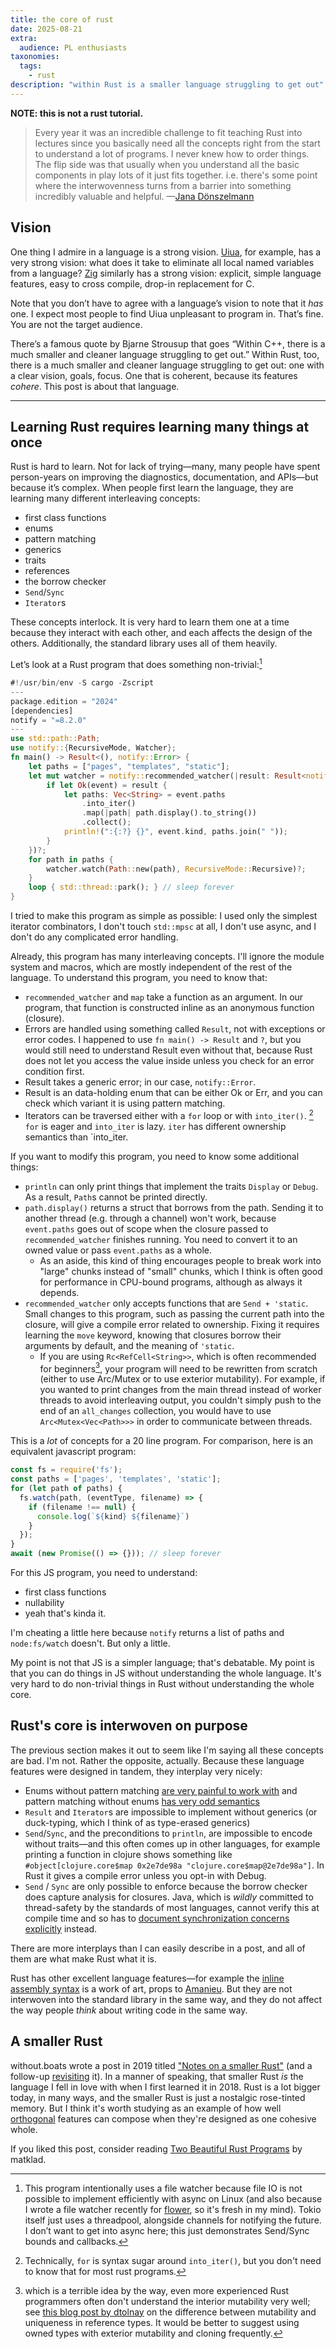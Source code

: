 ```yaml
---
title: the core of rust
date: 2025-08-21
extra:
  audience: PL enthusiasts
taxonomies:
  tags:
    - rust
description: "within Rust is a smaller language struggling to get out"
---
```


**NOTE: this is not a rust tutorial.**

> Every year it was an incredible challenge to fit teaching Rust into lectures since you basically need all the concepts right from the start to understand a lot of programs. I never knew how to order things. The flip side was that usually when you understand all the basic components in play lots of it just fits together. i.e. there's some point where the interwovenness turns from a barrier into something incredibly valuable and helpful.
> —[Jana Dönszelmann](https://donsz.nl/)

## Vision
One thing I admire in a language is a strong vision. [Uiua](https://www.uiua.org/), for example, has a very strong vision: what does it take to eliminate all local named variables from a language? [Zig](https://ziglang.org/) similarly has a strong vision: explicit, simple language features, easy to cross compile, drop-in replacement for C.

Note that you don’t have to agree with a language’s vision to note that it *has* one. I expect most people to find Uiua unpleasant to program in. That’s fine. You are not the target audience.

There’s a famous quote by Bjarne Strousup that goes “Within C++, there is a much smaller and cleaner language struggling to get out.” Within Rust, too, there is a much smaller and cleaner language struggling to get out: one with a clear vision, goals, focus. One that is coherent, because its features *cohere*. This post is about that language.

---

## Learning Rust requires learning many things at once

Rust is hard to learn. Not for lack of trying—many, many people have spent person-years on improving the diagnostics, documentation, and APIs—but because it’s complex. When people first learn the language, they are learning many different interleaving concepts:
- first class functions
- enums
- pattern matching
- generics
- traits
- references
- the borrow checker
- `Send`/`Sync`
- `Iterator`s

These concepts interlock. It is very hard to learn them one at a time because they interact with each other, and each affects the design of the others. Additionally, the standard library uses all of them heavily.

Let’s look at a Rust program that does something non-trivial:[^1]
```rust
#!/usr/bin/env -S cargo -Zscript
---
package.edition = "2024"
[dependencies]
notify = "=8.2.0"
---
use std::path::Path;
use notify::{RecursiveMode, Watcher};
fn main() -> Result<(), notify::Error> {
    let paths = ["pages", "templates", "static"];
    let mut watcher = notify::recommended_watcher(|result: Result<notify::Event, _>| {
        if let Ok(event) = result {
            let paths: Vec<String> = event.paths
                .into_iter()
                .map(|path| path.display().to_string())
                .collect();
            println!(":{:?} {}", event.kind, paths.join(" "));
        }
    })?;
    for path in paths {
        watcher.watch(Path::new(path), RecursiveMode::Recursive)?;
    }
    loop { std::thread::park(); } // sleep forever
}
```
I tried to make this program as simple as possible: I used only the simplest iterator combinators, I don't touch `std::mpsc` at all, I don't use async, and I don't do any complicated error handling.

Already, this program has many interleaving concepts. I'll ignore the module system and macros, which are mostly independent of the rest of the language. To understand this program, you need to know that:
- `recommended_watcher` and `map` take a function as an argument. In our program, that function is constructed inline as an anonymous function (closure).
- Errors are handled using something called `Result`, not with exceptions or error codes. I happened to use `fn main() -> Result` and `?`, but you would still need to understand Result even without that, because Rust does not let you access the value inside unless you check for an error condition first.
- Result takes a generic error; in our case, `notify::Error`.
- Result is an data-holding enum that can be either Ok or Err, and you can check which variant it is using pattern matching.
- Iterators can be traversed either with a `for` loop or with `into_iter()`. [^2] `for` is eager and `into_iter` is lazy. `iter` has different ownership semantics than `into_iter.

If you want to modify this program, you need to know some additional things:
- `println` can only print things that implement the traits `Display` or `Debug`. As a result, `Path`s cannot be printed directly.
- `path.display()` returns a struct that borrows from the path. Sending it to another thread (e.g. through a channel) won't work, because `event.paths` goes out of scope when the closure passed to `recommended_watcher` finishes running. You need to convert it to an owned value or pass `event.paths` as a whole.
	- As an aside, this kind of thing encourages people to break work into "large" chunks instead of "small" chunks, which I think is often good for performance in CPU-bound programs, although as always it depends.
- `recommended_watcher` only accepts functions that are `Send + 'static`. Small changes to this program, such as passing the current path into the closure, will give a compile error related to ownership. Fixing it requires learning the `move` keyword, knowing that closures borrow their arguments by default, and the meaning of `'static`.
	- If you are using `Rc<RefCell<String>>`, which is often recommended for beginners[^3], your program will need to be rewritten from scratch (either to use Arc/Mutex or to use exterior mutability). For example, if you wanted to print changes from the main thread instead of worker threads to avoid interleaving output, you couldn't simply push to the end of an `all_changes` collection, you would have to use `Arc<Mutex<Vec<Path>>>` in order to communicate between threads.

This is a *lot* of concepts for a 20 line program. For comparison, here is an equivalent javascript program:
```javascript
const fs = require('fs');
const paths = ['pages', 'templates', 'static'];
for (let path of paths) {
  fs.watch(path, (eventType, filename) => {
    if (filename !== null) {
      console.log(`${kind} ${filename}`)
    }
  });
}
await (new Promise(() => {})); // sleep forever
```
For this JS program, you need to understand:
- first class functions
- nullability
- yeah that's kinda it.

I'm cheating a little here because `notify` returns a list of paths and `node:fs/watch` doesn't. But only a little.

My point is not that JS is a simpler language; that's debatable. My point is that you can do things in JS without understanding the whole language. It's very hard to do non-trivial things in Rust without understanding the whole core.
## Rust's core is interwoven on purpose
The previous section makes it out to seem like I'm saying all these concepts are bad. I'm not. Rather the opposite, actually. Because these language features were designed in tandem, they interplay very nicely:
- Enums without pattern matching [are very painful to work with](https://en.cppreference.com/w/cpp/utility/variant.html) and pattern matching without enums [has very odd semantics](https://www.hillelwayne.com/post/python-abc/)
- `Result` and `Iterator`s are impossible to implement without generics (or duck-typing, which I think of as type-erased generics)
- `Send`/`Sync`, and the preconditions to `println`, are impossible to encode without traits—and this often comes up in other languages, for example printing a function in clojure shows something like `#object[clojure.core$map 0x2e7de98a "clojure.core$map@2e7de98a"]`. In Rust it gives a compile error unless you opt-in with Debug.
- `Send` / `Sync` are only possible to enforce because the borrow checker does capture analysis for closures. Java, which is *wildly* committed to thread-safety by the standards of most languages, cannot verify this at compile time and so has to [document synchronization concerns explicitly](https://docs.oracle.com/en/java/javase/24/docs/api/java.base/java/text/SimpleDateFormat.html#synchronization) instead.

There are more interplays than I can easily describe in a post, and all of them are what make Rust what it is.

Rust has other excellent language features—for example the [inline assembly syntax](https://doc.rust-lang.org/nightly/reference/inline-assembly.html) is a work of art, props to [Amanieu](https://github.com/amanieu). But they are not interwoven into the standard library in the same way, and they do not affect the way people *think* about writing code in the same way.

## A smaller Rust
without.boats wrote a post in 2019 titled ["Notes on a smaller Rust"](https://without.boats/blog/notes-on-a-smaller-rust/) (and a follow-up [revisiting](https://without.boats/blog/revisiting-a-smaller-rust/) it). In a manner of speaking, that smaller Rust *is* the language I fell in love with when I first learned it in 2018. Rust is a lot bigger today, in many ways, and the smaller Rust is just a nostalgic rose-tinted memory. But I think it's worth studying as an example of how well [orthogonal](https://en.wikipedia.org/wiki/Orthogonality#Computer_science) features can compose when they're designed as one cohesive whole.

If you liked this post, consider reading [Two Beautiful Rust Programs](https://matklad.github.io/2020/07/15/two-beautiful-programs.html) by matklad.

<!-- UnsafeCell -->
<!--I see two main periods at which people have trouble. The second is when they try and do type shenanigans. There’s a lot to say here but I don’t -->

[^1]: This program intentionally uses a file watcher because file IO is not possible to implement efficiently with async on Linux (and also because I wrote a file watcher recently for [flower](https://github.com/jyn514/flower/), so it's fresh in my mind). Tokio itself just uses a threadpool, alongside channels for notifying the future. I don’t want to get into async here; this just demonstrates Send/Sync bounds and callbacks.

[^2]: Technically, `for` is syntax sugar around `into_iter()`, but you don't need to know that for most rust programs.

[^3]: which is a terrible idea by the way, even more experienced Rust programmers often don't understand the interior mutability very well; see [this blog post by dtolnay](https://docs.rs/dtolnay/latest/dtolnay/macro._02__reference_types.html) on the difference between mutability and uniqueness in reference types. It would be better to suggest using owned types with exterior mutability and cloning frequently.
